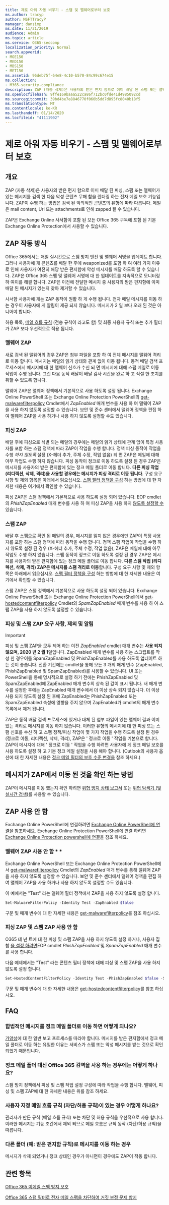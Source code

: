 ```yaml
---
title: 제로 아워 자동 비우기 - 스팸 및 맬웨어로부터 보호
ms.author: tracyp
author: MSFTTracyP
manager: dansimp
ms.date: 11/21/2019
audience: Admin
ms.topic: article
ms.service: O365-seccomp
localization_priority: Normal
search.appverid:
- MOE150
- MED150
- MBS150
- MET150
ms.assetid: 96deb75f-64e8-4c10-b570-84c99c674e15
ms.collection:
- M365-security-compliance
description: ZAP (자동 삭제)은 사용자의 받은 편지 함으로 이미 배달 된 스팸 또는 맬웨어가 있는 메시지를 검색 한 다음 악의적인 콘텐츠를 렌더링 하는 전자 메일 보호 기능입니다. ZAP이 수행 하는 방법은 검색 된 악의적인 콘텐츠의 유형에 따라 다릅니다.
ms.openlocfilehash: 9ffe169baaa522ca86f712bc0fde41d4985092cd
ms.sourcegitcommit: 39bd4be7e8846770f060b5dd7d895fc8040b18f5
ms.translationtype: MT
ms.contentlocale: ko-KR
ms.lasthandoff: 01/14/2020
ms.locfileid: "41111902"
---
```

# <a name="zero-hour-auto-purge---protection-against-spam-and-malware"></a>제로 아워 자동 비우기 - 스팸 및 맬웨어로부터 보호

## <a name="overview"></a>개요

ZAP (자동 삭제)은 사용자의 받은 편지 함으로 이미 배달 된 피싱, 스팸 또는 맬웨어가 있는 메시지를 검색 한 다음 악성 콘텐츠 무해 함을 렌더링 하는 전자 메일 보호 기능입니다. ZAP이 수행 하는 방법은 검색 된 악의적인 콘텐츠의 유형에 따라 다릅니다. 메일은 mail content, Url 또는 attachments로 인해 zapped 될 수 있습니다.

ZAP은 Exchange Online 사서함이 포함 된 모든 Office 365 구독에 포함 된 기본 Exchange Online Protection에서 사용할 수 있습니다.

## <a name="how-zap-works"></a>ZAP 작동 방식

Office 365에서는 매일 실시간으로 스팸 방지 엔진 및 맬웨어 서명을 업데이트 합니다. 그러나 사용자에 게 콘텐츠를 배달 한 후에 weaponized를 포함 하 여 여러 가지 이유로 인해 사용자가 여전히 해당 받은 편지함에 악성 메시지를 배달 하도록 할 수 있습니다. ZAP은 Office 365 스팸 및 맬웨어 서명에 대 한 업데이트를 지속적으로 모니터링 하 여이를 해결 합니다. ZAP은 이전에 전달한 메시지 중 사용자의 받은 편지함에 이미 배달 된 메시지가 있는지 찾아 제거할 수 있습니다.

사서함 사용자에 게는 ZAP 동작이 원활 하 게 수행 됩니다. 전자 메일 메시지를 이동 하는 경우이 사용자에 게 알림이 제공 되지 않습니다. 메시지가 2 일 보다 오래 된 것은 아니어야 합니다.

허용 목록, [메일 흐름 규칙](use-transport-rules-to-configure-bulk-email-filtering.md) (전송 규칙이 라고도 함) 및 최종 사용자 규칙 또는 추가 필터가 ZAP 보다 우선적으로 적용 됩니다.

### <a name="malware-zap"></a>맬웨어 ZAP

새로 검색 된 맬웨어의 경우 ZAP은 첨부 파일을 포함 하 여 전체 메시지를 맬웨어 격리로 이동 합니다. 메시지는 메일의 읽기 상태와 관계 없이 이동 됩니다. 동적 배달 검색 프로세스에서 메시지에 대 한 맬웨어 신호가 수신 되 면 메시지에 대해 스팸 메일로 이동 작업이 수행 됩니다. 그런 다음 동적 배달이 배달 검사 시간을 완료 하 고 적절 한 조치를 취할 수 있도록 합니다.

맬웨어 ZAP은 맬웨어 정책에서 기본적으로 사용 하도록 설정 됩니다. Exchange Online PowerShell 또는 Exchange Online Protection PowerShell의 [get-malwarefilterpolicy](https://docs.microsoft.com/powershell/module/exchange/antispam-antimalware/set-malwarefilterpolicy) Cmdlet에서 *ZapEnabled* 매개 변수를 사용 하 여 맬웨어 ZAP을 사용 하지 않도록 설정할 수 있습니다. 보안 및 준수 센터에서 맬웨어 정책을 편집 하 여 맬웨어 ZAP을 사용 하거나 사용 하지 않도록 설정할 수도 있습니다.

### <a name="phish-zap"></a>피싱 ZAP

배달 후에 피싱으로 식별 되는 메일의 경우에는 메일의 읽기 상태에 관계 없이 특정 사용자를 포함 하는 스팸 정책에 따라 ZAP이 작업을 수행 합니다. 정책 피싱 동작이 작업을 수행 *하지 않도록* 설정 (X-헤더 추가, 주체 수정, 작업 없음) 되 면 ZAP은 메일에 대해 아무 작업도 수행 하지 않습니다. 피싱 동작이 정크로 이동 하도록 설정 된 경우 ZAP은 메시지를 사용자의 받은 편지함에 있는 정크 메일 폴더로 이동 합니다. **다른 피싱 작업 (리디렉션, 삭제, 격리)을 사용할 경우에는 메시지가 피싱 격리로 이동 됩니다**. 구성 요구 사항 및 제외 항목은 아래에서 읽으십시오. [스팸 필터 정책을 구성](https://docs.microsoft.com//office365/securitycompliance/configure-your-spam-filter-policies) 하는 방법에 대 한 자세한 내용은 여기에서 확인할 수 있습니다.

피싱 ZAP은 스팸 정책에서 기본적으로 사용 하도록 설정 되어 있습니다. EOP cmdlet의 *PhishZapEnabled* 매개 변수를 사용 하 여 피싱 ZAP을 사용 하지 [않도록 설정할 수](https://docs.microsoft.com/powershell/module/exchange/antispam-antimalware/Set-HostedContentFilterPolicy)있습니다.

### <a name="spam-zap"></a>스팸 ZAP

배달 후 스팸으로 확인 된 메일의 경우, 메시지를 읽지 않은 경우에만 ZAP이 특정 사용자를 포함 하는 스팸 정책에 따라 동작을 수행 합니다.  정책 스팸 작업이 작업을 수행 하지 않도록 설정 된 경우 (X-헤더 추가, 주체 수정, 작업 없음), ZAP은 메일에 대해 아무 작업도 수행 하지 않습니다. 스팸 동작이 정크로 이동 하도록 설정 된 경우 ZAP은 메시지를 사용자의 받은 편지함에 있는 정크 메일 폴더로 이동 합니다. **다른 스팸 작업 (리디렉션, 삭제, 격리) ZAP은 메시지를 스팸 격리로 이동**합니다. 구성 요구 사항 및 제외 항목은 아래에서 읽으십시오. [스팸 필터 정책을 구성](https://docs.microsoft.com//office365/securitycompliance/configure-your-spam-filter-policies) 하는 방법에 대 한 자세한 내용은 여기에서 확인할 수 있습니다.

스팸 ZAP은 스팸 정책에서 기본적으로 사용 하도록 설정 되어 있습니다. Exchange Online PowerShell 또는 Exchange Online Protection PowerShell에서 [get-hostedcontentfilterpolicy](https://docs.microsoft.com/powershell/module/exchange/antispam-antimalware/Set-HostedContentFilterPolicy) Cmdlet의 *SpamZapEnabled* 매개 변수를 사용 하 여 스팸 ZAP을 사용 하지 않도록 설정할 수 있습니다.

### <a name="phish-and-spam-zap-requirements-exclusions-and-notices"></a>피싱 및 스팸 ZAP 요구 사항, 제외 및 알림

> [!IMPORTANT]
> 피싱 및 스팸 ZAP을 모두 제어 하는 이전 *ZapEnabled* cmdlet 매개 변수는 **사용 되지 않으며, 2020 년 2 월 1**일입니다. ZapEnabled 매개 변수를 사용 하는 스크립트를 작성 한 경우이를 SpamZapEnabled 및 PhishZapEnabled를 사용 하도록 업데이트 하는 것이 좋습니다. 전환 기간에는 cmdlet을 통해 모든 3 개의 매개 변수 (ZapEnabled, PhishZapEnabled 및 SpamZapEnabled)를 사용할 수 있습니다. UI 또는 PowerShell을 통해 명시적으로 설정 하기 전에는 PhishZapEnabled 및 SpamZapEnabled에 ZapEnabled 매개 변수의 상속 된 값이 표시 됩니다. 새 매개 변수를 설정한 후에는 ZapEnabled 매개 변수에서 더 이상 상속 되지 않습니다. 더 이상 사용 되지 않도록 설정 된 후에 ZapEnabled는 PhishZapEnabled 또는 SpamZapEnabled 속성에 영향을 주지 않으며 ZapEnabled가 cmdlet의 매개 변수 목록에서 제거 됩니다.

ZAP은 동적 배달 검색 프로세스에 있거나 대체 된 첨부 파일이 있는 맬웨어 결과 이미 있는 격리로 메시지를 이동 하지 않습니다. 이러한 유형의 메시지에 대 한 피싱 또는 스팸 신호를 수신 하 고 스팸 정책/피싱 작업이 몇 가지 작업을 수행 하도록 설정 된 경우 (정크로 이동, 리디렉션, 삭제, 격리), ZAP은 ' 정크로 이동 ' 작업을 기본으로 합니다. ZAP이 메시지에 대해 ' 정크로 이동 ' 작업을 수행 하려면 사용자에 게 정크 메일 보호를 사용 하도록 설정 하 고 기본 정크 메일 설정을 사용 해야 합니다. (Outlook의 사용자 옵션에 대 한 자세한 내용은 [정크 메일 필터의 보호 수준 변경을](https://support.office.com/article/e89c12d8-9d61-4320-8c57-d982c8d52f6b) 참조 하세요.)

## <a name="how-to-see-if-zap-moved-your-message"></a>메시지가 ZAP에서 이동 된 것을 확인 하는 방법

ZAP이 메시지를 이동 했는지 확인 하려면 [위협 방지 상태 보고서](view-email-security-reports.md#threat-protection-status-report) 또는 [위협 탐색기 (및 실시간 검색)](threat-explorer.md)를 사용할 수 있습니다.

## <a name="disable-zap"></a>ZAP 사용 안 함

Exchange Online PowerShell에 연결하려면 [Exchange Online PowerShell에 연결](https://docs.microsoft.com/powershell/exchange/exchange-online/connect-to-exchange-online-powershell/connect-to-exchange-online-powershell)을 참조하세요. Exchange Online Protection PowerShell에 연결 하려면 [Exchange Online Protection powershell에 연결](https://docs.microsoft.com/powershell/exchange/exchange-eop/connect-to-exchange-online-protection-powershell)을 참조 하세요.

### <a name="disable-malware-zap"></a>맬웨어 ZAP 사용 안 함 * *

Exchange Online PowerShell 또는 Exchange Online Protection PowerShell에서 [get-malwarefilterpolicy](https://docs.microsoft.com/powershell/module/exchange/antispam-antimalware/set-malwarefilterpolicy) Cmdlet의 *ZapEnabled* 매개 변수를 통해 맬웨어 ZAP을 사용 하지 않도록 설정할 수 있습니다. 보안 및 준수 센터에서 맬웨어 정책을 편집 하 여 맬웨어 ZAP을 사용 하거나 사용 하지 않도록 설정할 수도 있습니다.

이 예에서는 "Test" 라는 맬웨어 필터 정책에서 ZAP을 사용 하지 않도록 설정 합니다.

```Powershell
Set-MalwareFilterPolicy -Identity Test -ZapEnabled $false
```

구문 및 매개 변수에 대 한 자세한 내용은 [get-malwarefilterpolicy](https://docs.microsoft.com/powershell/module/exchange/antispam-antimalware/set-malwarefilterpolicy)를 참조 하십시오.

### <a name="disable-phish-zap-and-spam-zap"></a>피싱 ZAP 및 스팸 ZAP 사용 안 함

O365 테 넌 트에 대 한 피싱 및 스팸 ZAP을 사용 하지 않도록 설정 하거나, 사용자 집합 [을 설정 하려면](https://docs.microsoft.com/powershell/module/exchange/antispam-antimalware/Set-HostedContentFilterPolicy)EOP cmdlet *PhishZapEnabled* 및 *SpamZapEnabled* 매개 변수를 사용 합니다.

다음 예제에서는 "Test" 라는 콘텐츠 필터 정책에 대해 피싱 및 스팸 ZAP을 사용 하지 않도록 설정 합니다.

```Powershell
Set-HostedContentFilterPolicy -Identity Test -PhishZapEnabled $false -SpamZapEnabled $false
```

구문 및 매개 변수에 대 한 자세한 내용은 [get-hostedcontentfilterpolicy](https://docs.microsoft.com/powershell/module/exchange/antispam-antimalware/Set-HostedContentFilterPolicy)를 참조 하십시오.

## <a name="faq"></a>FAQ

### <a name="what-happens-if-a-legitimate-message-is-moved-to-the-junk-mail-folder"></a>합법적인 메시지를 정크 메일 폴더로 이동 하면 어떻게 되나요?

[가양성](../../compliance/prevent-email-from-being-marked-as-spam.md)에 대 한 일반 보고 프로세스를 따라야 합니다. 메시지를 받은 편지함에서 정크 메일 폴더로 이동 하는 유일한 이유는 서비스가 스팸 또는 악성 메시지를 받는 것으로 확인 되었기 때문입니다.

### <a name="what-if-i-use-the-office-365-quarantine-instead-of-the-junk-mail-folder"></a>정크 메일 폴더 대신 Office 365 검역을 사용 하는 경우에는 어떻게 하나요?

스팸 방지 정책에서 피싱 및 스팸 작업 설정 구성에 따라 작업을 수행 합니다. 맬웨어, 피싱 및 스팸 ZAP에 대 한 자세한 내용은 위를 참조 하세요.

### <a name="what-if-i-have-a-custom-mail-flow-rule-block-allow-rule"></a>사용자 지정 메일 흐름 규칙 (차단/허용 규칙)이 있는 경우 어떻게 하나요?

관리자가 만든 규칙 (메일 흐름 규칙) 또는 차단 및 허용 규칙을 우선적으로 사용 합니다. 이러한 메시지는 기능 조건에서 제외 되므로 메일 흐름은 규칙 동작 (차단/허용 규칙)을 따릅니다.

### <a name="what-if-a-message-is-moved-to-another-folder-eg-inbox-rule"></a>다른 폴더 (예: 받은 편지함 규칙)로 메시지를 이동 하는 경우

메시지가 삭제 되었거나 정크 상태인 경우가 아니면이 경우에도 ZAP이 작동 합니다.

## <a name="related-topics"></a>관련 항목

[Office 365 이메일 스팸 방지 보호](anti-spam-protection.md)

[Office 365 스팸 필터로 전자 메일 스팸을 차단하여 거짓 부정 문제 방지](reduce-spam-email.md)
